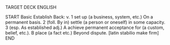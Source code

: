 TARGET DECK
ENGLISH

START
Basic
Establish
Back: v. 1 set up (a business, system, etc.) On a permanent basis. 2 (foll. By in) settle (a person or oneself) in some capacity. 3 (esp. As established adj.) A achieve permanent acceptance for (a custom, belief, etc.). B place (a fact etc.) Beyond dispute. [latin stabilio make firm]
END
